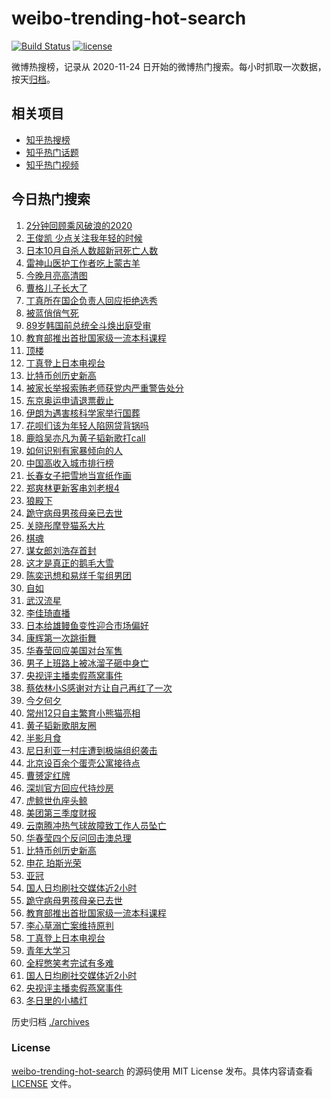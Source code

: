 # weibo-trending-hot-search

[![Build Status](https://github.com/justjavac/weibo-trending-hot-search/workflows/ci/badge.svg?branch=master)](https://github.com/justjavac/weibo-trending-hot-search/actions)
[![license](https://img.shields.io/github/license/justjavac/weibo-trending-hot-search)](https://github.com/justjavac/weibo-trending-hot-search/blob/master/LICENSE)

微博热搜榜，记录从 2020-11-24 日开始的微博热门搜索。每小时抓取一次数据，按天[归档](./archives)。

## 相关项目

- [知乎热搜榜](https://github.com/justjavac/zhihu-trending-top-search)
- [知乎热门话题](https://github.com/justjavac/zhihu-trending-hot-questions)
- [知乎热门视频](https://github.com/justjavac/zhihu-trending-hot-video)

## 今日热门搜索

<!-- BEGIN -->
<!-- 最后更新时间 Tue Dec 01 2020 06:15:08 GMT+0800 (CST) -->
1. [2分钟回顾乘风破浪的2020](https://s.weibo.com//weibo?q=%232%E5%88%86%E9%92%9F%E5%9B%9E%E9%A1%BE%E4%B9%98%E9%A3%8E%E7%A0%B4%E6%B5%AA%E7%9A%842020%23&Refer=new_time)
1. [王俊凯 少点关注我年轻的时候](https://s.weibo.com//weibo?q=%E7%8E%8B%E4%BF%8A%E5%87%AF%20%E5%B0%91%E7%82%B9%E5%85%B3%E6%B3%A8%E6%88%91%E5%B9%B4%E8%BD%BB%E7%9A%84%E6%97%B6%E5%80%99&Refer=top)
1. [日本10月自杀人数超新冠死亡人数](https://s.weibo.com//weibo?q=%23%E6%97%A5%E6%9C%AC10%E6%9C%88%E8%87%AA%E6%9D%80%E4%BA%BA%E6%95%B0%E8%B6%85%E6%96%B0%E5%86%A0%E6%AD%BB%E4%BA%A1%E4%BA%BA%E6%95%B0%23&Refer=top)
1. [雷神山医护工作者吃上蒙古羊](https://s.weibo.com//weibo?q=%E9%9B%B7%E7%A5%9E%E5%B1%B1%E5%8C%BB%E6%8A%A4%E5%B7%A5%E4%BD%9C%E8%80%85%E5%90%83%E4%B8%8A%E8%92%99%E5%8F%A4%E7%BE%8A&Refer=top)
1. [今晚月亮高清图](https://s.weibo.com//weibo?q=%23%E4%BB%8A%E6%99%9A%E6%9C%88%E4%BA%AE%E9%AB%98%E6%B8%85%E5%9B%BE%23&Refer=top)
1. [曹格儿子长大了](https://s.weibo.com//weibo?q=%23%E6%9B%B9%E6%A0%BC%E5%84%BF%E5%AD%90%E9%95%BF%E5%A4%A7%E4%BA%86%23&Refer=top)
1. [丁真所在国企负责人回应拒绝选秀](https://s.weibo.com//weibo?q=%23%E4%B8%81%E7%9C%9F%E6%89%80%E5%9C%A8%E5%9B%BD%E4%BC%81%E8%B4%9F%E8%B4%A3%E4%BA%BA%E5%9B%9E%E5%BA%94%E6%8B%92%E7%BB%9D%E9%80%89%E7%A7%80%23&Refer=top)
1. [被蓝俏俏气死](https://s.weibo.com//weibo?q=%23%E8%A2%AB%E8%93%9D%E4%BF%8F%E4%BF%8F%E6%B0%94%E6%AD%BB%23&Refer=top)
1. [89岁韩国前总统全斗焕出庭受审](https://s.weibo.com//weibo?q=89%E5%B2%81%E9%9F%A9%E5%9B%BD%E5%89%8D%E6%80%BB%E7%BB%9F%E5%85%A8%E6%96%97%E7%84%95%E5%87%BA%E5%BA%AD%E5%8F%97%E5%AE%A1&Refer=top)
1. [教育部推出首批国家级一流本科课程](https://s.weibo.com//weibo?q=%E6%95%99%E8%82%B2%E9%83%A8%E6%8E%A8%E5%87%BA%E9%A6%96%E6%89%B9%E5%9B%BD%E5%AE%B6%E7%BA%A7%E4%B8%80%E6%B5%81%E6%9C%AC%E7%A7%91%E8%AF%BE%E7%A8%8B&Refer=top)
1. [顶楼](https://s.weibo.com//weibo?q=%E9%A1%B6%E6%A5%BC&Refer=top)
1. [丁真登上日本电视台](https://s.weibo.com//weibo?q=%23%E4%B8%81%E7%9C%9F%E7%99%BB%E4%B8%8A%E6%97%A5%E6%9C%AC%E7%94%B5%E8%A7%86%E5%8F%B0%23&Refer=top)
1. [比特币创历史新高](https://s.weibo.com//weibo?q=%E6%AF%94%E7%89%B9%E5%B8%81%E5%88%9B%E5%8E%86%E5%8F%B2%E6%96%B0%E9%AB%98&Refer=top)
1. [被家长举报索贿老师获党内严重警告处分](https://s.weibo.com//weibo?q=%23%E8%A2%AB%E5%AE%B6%E9%95%BF%E4%B8%BE%E6%8A%A5%E7%B4%A2%E8%B4%BF%E8%80%81%E5%B8%88%E8%8E%B7%E5%85%9A%E5%86%85%E4%B8%A5%E9%87%8D%E8%AD%A6%E5%91%8A%E5%A4%84%E5%88%86%23&Refer=top)
1. [东京奥运申请退票截止](https://s.weibo.com//weibo?q=%23%E4%B8%9C%E4%BA%AC%E5%A5%A5%E8%BF%90%E7%94%B3%E8%AF%B7%E9%80%80%E7%A5%A8%E6%88%AA%E6%AD%A2%23&Refer=top)
1. [伊朗为遇害核科学家举行国葬](https://s.weibo.com//weibo?q=%E4%BC%8A%E6%9C%97%E4%B8%BA%E9%81%87%E5%AE%B3%E6%A0%B8%E7%A7%91%E5%AD%A6%E5%AE%B6%E4%B8%BE%E8%A1%8C%E5%9B%BD%E8%91%AC&Refer=top)
1. [花呗们该为年轻人陷网贷背锅吗](https://s.weibo.com//weibo?q=%23%E8%8A%B1%E5%91%97%E4%BB%AC%E8%AF%A5%E4%B8%BA%E5%B9%B4%E8%BD%BB%E4%BA%BA%E9%99%B7%E7%BD%91%E8%B4%B7%E8%83%8C%E9%94%85%E5%90%97%23&Refer=top)
1. [鹿晗吴亦凡为黄子韬新歌打call](https://s.weibo.com//weibo?q=%23%E9%B9%BF%E6%99%97%E5%90%B4%E4%BA%A6%E5%87%A1%E4%B8%BA%E9%BB%84%E5%AD%90%E9%9F%AC%E6%96%B0%E6%AD%8C%E6%89%93call%23&Refer=top)
1. [如何识别有家暴倾向的人](https://s.weibo.com//weibo?q=%23%E5%A6%82%E4%BD%95%E8%AF%86%E5%88%AB%E6%9C%89%E5%AE%B6%E6%9A%B4%E5%80%BE%E5%90%91%E7%9A%84%E4%BA%BA%23&Refer=top)
1. [中国高收入城市排行榜](https://s.weibo.com//weibo?q=%23%E4%B8%AD%E5%9B%BD%E9%AB%98%E6%94%B6%E5%85%A5%E5%9F%8E%E5%B8%82%E6%8E%92%E8%A1%8C%E6%A6%9C%23&Refer=top)
1. [长春女子把雪地当宣纸作画](https://s.weibo.com//weibo?q=%E9%95%BF%E6%98%A5%E5%A5%B3%E5%AD%90%E6%8A%8A%E9%9B%AA%E5%9C%B0%E5%BD%93%E5%AE%A3%E7%BA%B8%E4%BD%9C%E7%94%BB&Refer=top)
1. [郑爽林更新客串刘老根4](https://s.weibo.com//weibo?q=%23%E9%83%91%E7%88%BD%E6%9E%97%E6%9B%B4%E6%96%B0%E5%AE%A2%E4%B8%B2%E5%88%98%E8%80%81%E6%A0%B94%23&Refer=top)
1. [狼殿下](https://s.weibo.com//weibo?q=%E7%8B%BC%E6%AE%BF%E4%B8%8B&Refer=top)
1. [跪守病母男孩母亲已去世](https://s.weibo.com//weibo?q=%E8%B7%AA%E5%AE%88%E7%97%85%E6%AF%8D%E7%94%B7%E5%AD%A9%E6%AF%8D%E4%BA%B2%E5%B7%B2%E5%8E%BB%E4%B8%96&Refer=top)
1. [关晓彤摩登猫系大片](https://s.weibo.com//weibo?q=%E5%85%B3%E6%99%93%E5%BD%A4%E6%91%A9%E7%99%BB%E7%8C%AB%E7%B3%BB%E5%A4%A7%E7%89%87&Refer=top)
1. [棋魂](https://s.weibo.com//weibo?q=%E6%A3%8B%E9%AD%82&Refer=top)
1. [谋女郎刘浩存首封](https://s.weibo.com//weibo?q=%23%E8%B0%8B%E5%A5%B3%E9%83%8E%E5%88%98%E6%B5%A9%E5%AD%98%E9%A6%96%E5%B0%81%23&Refer=top)
1. [这才是真正的鹅毛大雪](https://s.weibo.com//weibo?q=%23%E8%BF%99%E6%89%8D%E6%98%AF%E7%9C%9F%E6%AD%A3%E7%9A%84%E9%B9%85%E6%AF%9B%E5%A4%A7%E9%9B%AA%23&Refer=top)
1. [陈奕迅想和易烊千玺组男团](https://s.weibo.com//weibo?q=%23%E9%99%88%E5%A5%95%E8%BF%85%E6%83%B3%E5%92%8C%E6%98%93%E7%83%8A%E5%8D%83%E7%8E%BA%E7%BB%84%E7%94%B7%E5%9B%A2%23&Refer=top)
1. [自如](https://s.weibo.com//weibo?q=%E8%87%AA%E5%A6%82&Refer=top)
1. [武汉流星](https://s.weibo.com//weibo?q=%E6%AD%A6%E6%B1%89%E6%B5%81%E6%98%9F&Refer=top)
1. [李佳琦直播](https://s.weibo.com//weibo?q=%E6%9D%8E%E4%BD%B3%E7%90%A6%E7%9B%B4%E6%92%AD&Refer=top)
1. [日本给雄鳗鱼变性迎合市场偏好](https://s.weibo.com//weibo?q=%E6%97%A5%E6%9C%AC%E7%BB%99%E9%9B%84%E9%B3%97%E9%B1%BC%E5%8F%98%E6%80%A7%E8%BF%8E%E5%90%88%E5%B8%82%E5%9C%BA%E5%81%8F%E5%A5%BD&Refer=top)
1. [康辉第一次跳街舞](https://s.weibo.com//weibo?q=%23%E5%BA%B7%E8%BE%89%E7%AC%AC%E4%B8%80%E6%AC%A1%E8%B7%B3%E8%A1%97%E8%88%9E%23&Refer=top)
1. [华春莹回应美国对台军售](https://s.weibo.com//weibo?q=%23%E5%8D%8E%E6%98%A5%E8%8E%B9%E5%9B%9E%E5%BA%94%E7%BE%8E%E5%9B%BD%E5%AF%B9%E5%8F%B0%E5%86%9B%E5%94%AE%23&Refer=top)
1. [男子上班路上被冰溜子砸中身亡](https://s.weibo.com//weibo?q=%23%E7%94%B7%E5%AD%90%E4%B8%8A%E7%8F%AD%E8%B7%AF%E4%B8%8A%E8%A2%AB%E5%86%B0%E6%BA%9C%E5%AD%90%E7%A0%B8%E4%B8%AD%E8%BA%AB%E4%BA%A1%23&Refer=top)
1. [央视评主播卖假燕窝事件](https://s.weibo.com//weibo?q=%23%E5%A4%AE%E8%A7%86%E8%AF%84%E4%B8%BB%E6%92%AD%E5%8D%96%E5%81%87%E7%87%95%E7%AA%9D%E4%BA%8B%E4%BB%B6%23&Refer=top)
1. [蔡依林小S感谢对方让自己再红了一次](https://s.weibo.com//weibo?q=%23%E8%94%A1%E4%BE%9D%E6%9E%97%E5%B0%8FS%E6%84%9F%E8%B0%A2%E5%AF%B9%E6%96%B9%E8%AE%A9%E8%87%AA%E5%B7%B1%E5%86%8D%E7%BA%A2%E4%BA%86%E4%B8%80%E6%AC%A1%23&Refer=top)
1. [今夕何夕](https://s.weibo.com//weibo?q=%E4%BB%8A%E5%A4%95%E4%BD%95%E5%A4%95&Refer=top)
1. [常州12只自主繁育小熊猫亮相](https://s.weibo.com//weibo?q=%23%E5%B8%B8%E5%B7%9E12%E5%8F%AA%E8%87%AA%E4%B8%BB%E7%B9%81%E8%82%B2%E5%B0%8F%E7%86%8A%E7%8C%AB%E4%BA%AE%E7%9B%B8%23&Refer=top)
1. [黄子韬新歌朋友圈](https://s.weibo.com//weibo?q=%23%E9%BB%84%E5%AD%90%E9%9F%AC%E6%96%B0%E6%AD%8C%E6%9C%8B%E5%8F%8B%E5%9C%88%23&Refer=top)
1. [半影月食](https://s.weibo.com//weibo?q=%23%E5%8D%8A%E5%BD%B1%E6%9C%88%E9%A3%9F%23&Refer=top)
1. [尼日利亚一村庄遭到极端组织袭击](https://s.weibo.com//weibo?q=%E5%B0%BC%E6%97%A5%E5%88%A9%E4%BA%9A%E4%B8%80%E6%9D%91%E5%BA%84%E9%81%AD%E5%88%B0%E6%9E%81%E7%AB%AF%E7%BB%84%E7%BB%87%E8%A2%AD%E5%87%BB&Refer=top)
1. [北京设百余个蛋壳公寓接待点](https://s.weibo.com//weibo?q=%23%E5%8C%97%E4%BA%AC%E8%AE%BE%E7%99%BE%E4%BD%99%E4%B8%AA%E8%9B%8B%E5%A3%B3%E5%85%AC%E5%AF%93%E6%8E%A5%E5%BE%85%E7%82%B9%23&Refer=top)
1. [曹赟定红牌](https://s.weibo.com//weibo?q=%E6%9B%B9%E8%B5%9F%E5%AE%9A%E7%BA%A2%E7%89%8C&Refer=top)
1. [深圳官方回应代持炒房](https://s.weibo.com//weibo?q=%E6%B7%B1%E5%9C%B3%E5%AE%98%E6%96%B9%E5%9B%9E%E5%BA%94%E4%BB%A3%E6%8C%81%E7%82%92%E6%88%BF&Refer=top)
1. [虎鲸世仇座头鲸](https://s.weibo.com//weibo?q=%23%E8%99%8E%E9%B2%B8%E4%B8%96%E4%BB%87%E5%BA%A7%E5%A4%B4%E9%B2%B8%23&Refer=top)
1. [美团第三季度财报](https://s.weibo.com//weibo?q=%E7%BE%8E%E5%9B%A2%E7%AC%AC%E4%B8%89%E5%AD%A3%E5%BA%A6%E8%B4%A2%E6%8A%A5&Refer=top)
1. [云南腾冲热气球故障致工作人员坠亡](https://s.weibo.com//weibo?q=%23%E4%BA%91%E5%8D%97%E8%85%BE%E5%86%B2%E7%83%AD%E6%B0%94%E7%90%83%E6%95%85%E9%9A%9C%E8%87%B4%E5%B7%A5%E4%BD%9C%E4%BA%BA%E5%91%98%E5%9D%A0%E4%BA%A1%23&Refer=top)
1. [华春莹四个反问回击澳总理](https://s.weibo.com//weibo?q=%23%E5%8D%8E%E6%98%A5%E8%8E%B9%E5%9B%9B%E4%B8%AA%E5%8F%8D%E9%97%AE%E5%9B%9E%E5%87%BB%E6%BE%B3%E6%80%BB%E7%90%86%23&Refer=top)
1. [比特币创历史新高](https://s.weibo.com//weibo?q=%23%E6%AF%94%E7%89%B9%E5%B8%81%E5%88%9B%E5%8E%86%E5%8F%B2%E6%96%B0%E9%AB%98%23&Refer=top)
1. [申花 珀斯光荣](https://s.weibo.com//weibo?q=%E7%94%B3%E8%8A%B1%20%E7%8F%80%E6%96%AF%E5%85%89%E8%8D%A3&Refer=top)
1. [亚冠](https://s.weibo.com//weibo?q=%E4%BA%9A%E5%86%A0&Refer=top)
1. [国人日均刷社交媒体近2小时](https://s.weibo.com//weibo?q=%E5%9B%BD%E4%BA%BA%E6%97%A5%E5%9D%87%E5%88%B7%E7%A4%BE%E4%BA%A4%E5%AA%92%E4%BD%93%E8%BF%912%E5%B0%8F%E6%97%B6&Refer=top)
1. [跪守病母男孩母亲已去世](https://s.weibo.com//weibo?q=%23%E8%B7%AA%E5%AE%88%E7%97%85%E6%AF%8D%E7%94%B7%E5%AD%A9%E6%AF%8D%E4%BA%B2%E5%B7%B2%E5%8E%BB%E4%B8%96%23&Refer=top)
1. [教育部推出首批国家级一流本科课程](https://s.weibo.com//weibo?q=%23%E6%95%99%E8%82%B2%E9%83%A8%E6%8E%A8%E5%87%BA%E9%A6%96%E6%89%B9%E5%9B%BD%E5%AE%B6%E7%BA%A7%E4%B8%80%E6%B5%81%E6%9C%AC%E7%A7%91%E8%AF%BE%E7%A8%8B%23&Refer=top)
1. [李心草溺亡案维持原判](https://s.weibo.com//weibo?q=%23%E6%9D%8E%E5%BF%83%E8%8D%89%E6%BA%BA%E4%BA%A1%E6%A1%88%E7%BB%B4%E6%8C%81%E5%8E%9F%E5%88%A4%23&Refer=top)
1. [丁真登上日本电视台](https://s.weibo.com//weibo?q=%E4%B8%81%E7%9C%9F%E7%99%BB%E4%B8%8A%E6%97%A5%E6%9C%AC%E7%94%B5%E8%A7%86%E5%8F%B0&Refer=top)
1. [青年大学习](https://s.weibo.com//weibo?q=%E9%9D%92%E5%B9%B4%E5%A4%A7%E5%AD%A6%E4%B9%A0&Refer=top)
1. [全程憋笑考完试有多难](https://s.weibo.com//weibo?q=%23%E5%85%A8%E7%A8%8B%E6%86%8B%E7%AC%91%E8%80%83%E5%AE%8C%E8%AF%95%E6%9C%89%E5%A4%9A%E9%9A%BE%23&Refer=top)
1. [国人日均刷社交媒体近2小时](https://s.weibo.com//weibo?q=%23%E5%9B%BD%E4%BA%BA%E6%97%A5%E5%9D%87%E5%88%B7%E7%A4%BE%E4%BA%A4%E5%AA%92%E4%BD%93%E8%BF%912%E5%B0%8F%E6%97%B6%23&Refer=top)
1. [央视评主播卖假燕窝事件](https://s.weibo.com//weibo?q=%E5%A4%AE%E8%A7%86%E8%AF%84%E4%B8%BB%E6%92%AD%E5%8D%96%E5%81%87%E7%87%95%E7%AA%9D%E4%BA%8B%E4%BB%B6&Refer=top)
1. [冬日里的小橘灯](https://s.weibo.com//weibo?q=%23%E5%86%AC%E6%97%A5%E9%87%8C%E7%9A%84%E5%B0%8F%E6%A9%98%E7%81%AF%23&Refer=top)
<!-- END -->

历史归档 [./archives](./archives)

### License

[weibo-trending-hot-search](https://github.com/justjavac/weibo-trending-hot-search) 的源码使用 MIT License 发布。具体内容请查看 [LICENSE](./LICENSE) 文件。
